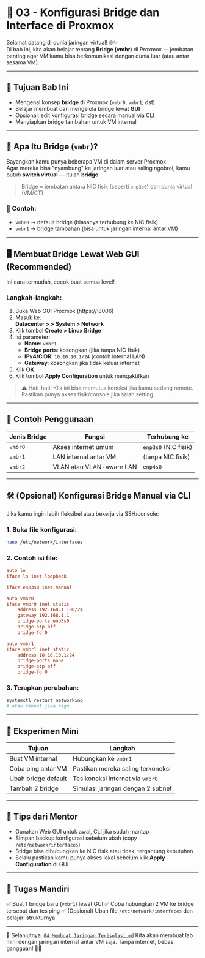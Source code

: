 # 🌉 03 - Konfigurasi Bridge dan Interface di Proxmox

Selamat datang di dunia jaringan virtual! 🌐✨  
Di bab ini, kita akan belajar tentang **Bridge (vmbr)** di Proxmox — jembatan penting agar VM kamu bisa berkomunikasi dengan dunia luar (atau antar sesama VM).

---

## 🎯 Tujuan Bab Ini

- Mengenal konsep **bridge** di Proxmox (`vmbr0`, `vmbr1`, dst)
- Belajar membuat dan mengelola bridge lewat **GUI**
- Opsional: edit konfigurasi bridge secara manual via CLI
- Menyiapkan bridge tambahan untuk VM internal

---

## 🧠 Apa Itu Bridge (`vmbr`)?

Bayangkan kamu punya beberapa VM di dalam server Proxmox.  
Agar mereka bisa "nyambung" ke jaringan luar atau saling ngobrol, kamu butuh **switch virtual** — itulah **bridge**.

> Bridge = jembatan antara NIC fisik (seperti `enp3s0`) dan dunia virtual (VM/CT)

### 🎯 Contoh:
- `vmbr0` → default bridge (biasanya terhubung ke NIC fisik)
- `vmbr1` → bridge tambahan (bisa untuk jaringan internal antar VM)

---

## 🖥️ Membuat Bridge Lewat Web GUI (Recommended)

Ini cara termudah, cocok buat semua level!

### Langkah-langkah:

1. Buka Web GUI Proxmox (https://<ip-kamu>:8006)
2. Masuk ke:  
   **Datacenter > <Nama Node> > System > Network**
3. Klik tombol **Create > Linux Bridge**
4. Isi parameter:
   - **Name**: `vmbr1`
   - **Bridge ports**: kosongkan (jika tanpa NIC fisik)
   - **IPv4/CIDR**: `10.10.10.1/24` (contoh internal LAN)
   - **Gateway**: kosongkan jika tidak keluar internet
5. Klik **OK**
6. Klik tombol **Apply Configuration** untuk mengaktifkan

> ⚠️ Hati-hati! Klik ini bisa memutus koneksi jika kamu sedang remote. Pastikan punya akses fisik/console jika salah setting.

---

## 🔧 Contoh Penggunaan

| Jenis Bridge | Fungsi                  | Terhubung ke       |
|--------------|--------------------------|---------------------|
| `vmbr0`      | Akses internet umum      | `enp3s0` (NIC fisik)|
| `vmbr1`      | LAN internal antar VM    | (tanpa NIC fisik)   |
| `vmbr2`      | VLAN atau VLAN-aware LAN | `enp4s0`            |

---

## 🛠️ (Opsional) Konfigurasi Bridge Manual via CLI

Jika kamu ingin lebih fleksibel atau bekerja via SSH/console:

### 1. Buka file konfigurasi:

```bash
nano /etc/network/interfaces
````

### 2. Contoh isi file:

```ini
auto lo
iface lo inet loopback

iface enp3s0 inet manual

auto vmbr0
iface vmbr0 inet static
    address 192.168.1.100/24
    gateway 192.168.1.1
    bridge-ports enp3s0
    bridge-stp off
    bridge-fd 0

auto vmbr1
iface vmbr1 inet static
    address 10.10.10.1/24
    bridge-ports none
    bridge-stp off
    bridge-fd 0
```

### 3. Terapkan perubahan:

```bash
systemctl restart networking
# atau reboot jika ragu
```

---

## 🧪 Eksperimen Mini

| Tujuan              | Langkah                           |
| ------------------- | --------------------------------- |
| Buat VM internal    | Hubungkan ke `vmbr1`              |
| Coba ping antar VM  | Pastikan mereka saling terkoneksi |
| Ubah bridge default | Tes koneksi internet via `vmbr0`  |
| Tambah 2 bridge     | Simulasi jaringan dengan 2 subnet |

---

## 🧠 Tips dari Mentor

* Gunakan Web GUI untuk awal, CLI jika sudah mantap
* Simpan backup konfigurasi sebelum ubah (copy `/etc/network/interfaces`)
* Bridge bisa dihubungkan ke NIC fisik atau tidak, tergantung kebutuhan
* Selalu pastikan kamu punya akses lokal sebelum klik **Apply Configuration** di GUI

---

## 🎯 Tugas Mandiri

✅ Buat 1 bridge baru (`vmbr1`) lewat GUI
✅ Coba hubungkan 2 VM ke bridge tersebut dan tes ping
✅ (Opsional) Ubah file `/etc/network/interfaces` dan pelajari strukturnya

---

📍 Selanjutnya: [`04_Membuat_Jaringan_Terisolasi.md`](04_Membuat_Jaringan_Terisolasi.md)
Kita akan membuat lab mini dengan jaringan internal antar VM saja. Tanpa internet, bebas gangguan! 🔐🧪

